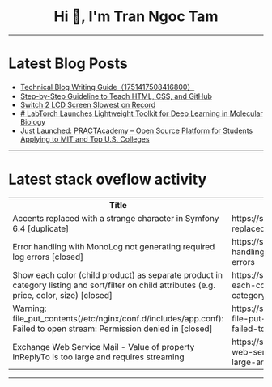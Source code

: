 <h1 align="center">Hi 👋, I'm Tran Ngoc Tam</h1>

---

# Latest Blog Posts 
<!-- BLOG-POST-LIST:START -->
- [Technical Blog Writing Guide（1751417508416800）](https://dev.to/member_de57975b/technical-blog-writing-guide1751417508416800-3nj4)
- [Step-by-Step Guideline to Teach HTML, CSS, and GitHub](https://dev.to/nadim_ch0wdhury/step-by-step-guideline-to-teach-html-css-and-github-lp)
- [Switch 2 LCD Screen Slowest on Record](https://dev.to/gg_news/switch-2-lcd-screen-slowest-on-record-3kk1)
- [# LabTorch Launches Lightweight Toolkit for Deep Learning in Molecular Biology](https://dev.to/maurizio_morri_f7f4bd128c/-labtorch-launches-lightweight-toolkit-for-deep-learning-in-molecular-biology-2f44)
- [Just Launched: PRACTAcademy – Open Source Platform for Students Applying to MIT and Top U.S. Colleges](https://dev.to/theushen/just-launched-practacademy-open-source-platform-for-students-applying-to-mit-and-top-us-1pi4)
<!-- BLOG-POST-LIST:END -->

---

# Latest stack oveflow activity
<table>
  <tr><th>Title</th><th>Link</th></tr>
  <!-- STACKOVERFLOW:START --><tr><td>Accents replaced with a strange character in Symfony 6.4 [duplicate]</td><td>https://stackoverflow.com/questions/79686543/accents-replaced-with-a-strange-character-in-symfony-6-4</td></tr><tr><td>Error handling with MonoLog not generating required log errors [closed]</td><td>https://stackoverflow.com/questions/79686324/error-handling-with-monolog-not-generating-required-log-errors</td></tr><tr><td>Show each color &lpar;child product&rpar; as separate product in category listing and sort/filter on child attributes &lpar;e.g. price, color, size&rpar; [closed]</td><td>https://stackoverflow.com/questions/79686220/show-each-color-child-product-as-separate-product-in-category-listing-and-sort</td></tr><tr><td>Warning: file_put_contents&lpar;/etc/nginx/conf.d/includes/app.conf&rpar;: Failed to open stream: Permission denied in [closed]</td><td>https://stackoverflow.com/questions/79686192/warning-file-put-contents-etc-nginx-conf-d-includes-app-conf-failed-to-open</td></tr><tr><td>Exchange Web Service Mail - Value of property InReplyTo is too large and requires streaming</td><td>https://stackoverflow.com/questions/79686158/exchange-web-service-mail-value-of-property-inreplyto-is-too-large-and-require</td></tr><!-- STACKOVERFLOW:END -->
</table>

---


